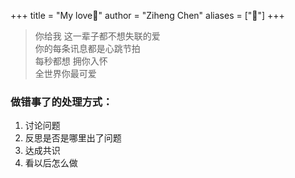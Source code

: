 +++
title = "My love🥰"
author = "Ziheng Chen"
aliases = ["🐷"]
+++

> 你给我 这一辈子都不想失联的爱  
> 你的每条讯息都是心跳节拍  
> 每秒都想 拥你入怀  
> 全世界你最可爱  

### 做错事了的处理方式：
1. 讨论问题
2. 反思是否是哪里出了问题
3. 达成共识
4. 看以后怎么做

